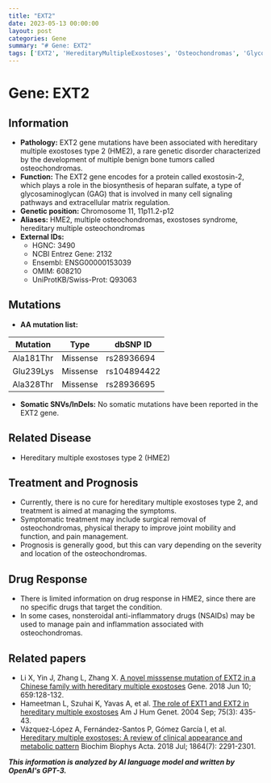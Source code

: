 ```yaml
---
title: "EXT2"
date: 2023-05-13 00:00:00
layout: post
categories: Gene
summary: "# Gene: EXT2"
tags: ['EXT2', 'HereditaryMultipleExostoses', 'Osteochondromas', 'Glycosaminoglycan', 'MissenseMutation', 'PainManagement', 'PhysicalTherapy', 'Prognosis']
---
```


# Gene: EXT2

## Information
- **Pathology:** EXT2 gene mutations have been associated with hereditary multiple exostoses type 2 (HME2), a rare genetic disorder characterized by the development of multiple benign bone tumors called osteochondromas.
- **Function:** The EXT2 gene encodes for a protein called exostosin-2, which plays a role in the biosynthesis of heparan sulfate, a type of glycosaminoglycan (GAG) that is involved in many cell signaling pathways and extracellular matrix regulation.
- **Genetic position:** Chromosome 11, 11p11.2-p12
- **Aliases:** HME2, multiple osteochondromas, exostoses syndrome, hereditary multiple osteochondromas
- **External IDs:**
  - HGNC: 3490
  - NCBI Entrez Gene: 2132
  - Ensembl: ENSG00000153039
  - OMIM: 608210
  - UniProtKB/Swiss-Prot: Q93063

## Mutations
- **AA mutation list:**

Mutation | Type | dbSNP ID
-------- | ---- | --------
Ala181Thr | Missense | rs28936694
Glu239Lys | Missense | rs104894422
Ala328Thr | Missense | rs28936695

- **Somatic SNVs/InDels:** No somatic mutations have been reported in the EXT2 gene.

## Related Disease
- Hereditary multiple exostoses type 2 (HME2)

## Treatment and Prognosis
- Currently, there is no cure for hereditary multiple exostoses type 2, and treatment is aimed at managing the symptoms.
- Symptomatic treatment may include surgical removal of osteochondromas, physical therapy to improve joint mobility and function, and pain management.
- Prognosis is generally good, but this can vary depending on the severity and location of the osteochondromas.

## Drug Response
- There is limited information on drug response in HME2, since there are no specific drugs that target the condition.
- In some cases, nonsteroidal anti-inflammatory drugs (NSAIDs) may be used to manage pain and inflammation associated with osteochondromas.

## Related papers
- Li X, Yin J, Zhang L, Zhang X. [A novel misssense mutation of EXT2 in a Chinese family with hereditary multiple exostoses]([Click](https://doi.org/10.1016/j.gene.2018.03.085).) Gene. 2018 Jun 10; 659:128-132.
- Hameetman L, Szuhai K, Yavas A, et al. [The role of EXT1 and EXT2 in hereditary multiple exostoses]([Click](https://doi.org/10.1016/j.ajhg.2004.06.007).) Am J Hum Genet. 2004 Sep; 75(3): 435-43.
- Vázquez-López A, Fernández-Santos P, Gómez García I, et al. [Hereditary multiple exostoses: A review of clinical appearance and metabolic pattern]([Click](https://doi.org/10.1016/j.bbadis.2018.02.026).) Biochim Biophys Acta. 2018 Jul; 1864(7): 2291-2301.

**_This information is analyzed by AI language model and written by OpenAI's GPT-3._**